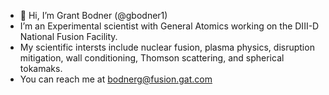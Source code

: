 - 👋 Hi, I’m Grant Bodner (@gbodner1)
- I’m an Experimental scientist with General Atomics working on the DIII-D National Fusion Facility.
- My scientific intersts include nuclear fusion, plasma physics, disruption mitigation, wall conditioning, Thomson scattering, and spherical tokamaks.
- You can reach me at bodnerg@fusion.gat.com
